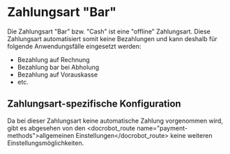 # Zahlungsart "Bar"

Die Zahlungsart "Bar" bzw. "Cash" ist eine "offline" Zahlungsart. Diese Zahlungsart automatisiert somit keine Bezahlungen und kann deshalb für folgende Anwendungsfälle eingesetzt werden:

* Bezahlung auf Rechnung
* Bezahlung bar bei Abholung
* Bezahlung auf Vorauskasse
* etc.

## Zahlungsart-spezifische Konfiguration

Da bei dieser Zahlungsart keine automatische Zahlung vorgenommen wird, gibt es abgesehen von den <docrobot_route name="payment-methods">allgemeinen Einstellungen</docrobot_route> keine weiteren Einstellungsmöglichkeiten.
